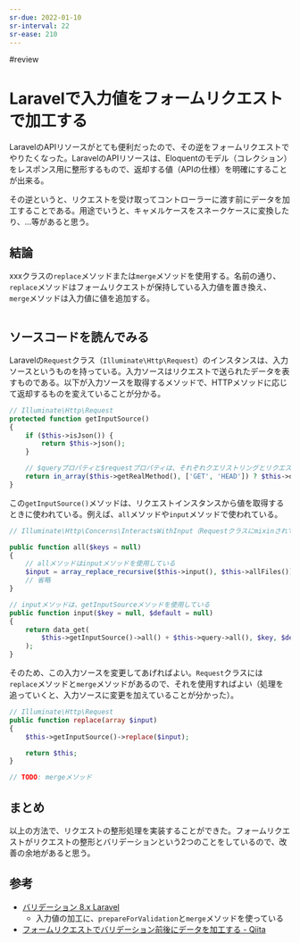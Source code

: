 ```yaml
---
sr-due: 2022-01-10
sr-interval: 22
sr-ease: 210
---
```

#review

# Laravelで入力値をフォームリクエストで加工する

LaravelのAPIリソースがとても便利だったので、その逆をフォームリクエストでやりたくなった。LaravelのAPIリソースは、Eloquentのモデル（コレクション）をレスポンス用に整形するもので、返却する値（APIの仕様）を明確にすることが出来る。

その逆というと、リクエストを受け取ってコントローラーに渡す前にデータを加工することである。用途でいうと、キャメルケースをスネークケースに変換したり、...等があると思う。

## 結論

xxxクラスの`replace`メソッドまたは`merge`メソッドを使用する。名前の通り、`replace`メソッドはフォームリクエストが保持している入力値を置き換え、`merge`メソッドは入力値に値を追加する。

```php
```

## ソースコードを読んでみる

Laravelの`Request`クラス（`Illuminate\Http\Request`）のインスタンスは、入力ソースというものを持っている。入力ソースはリクエストで送られたデータを表すものである。以下が入力ソースを取得するメソッドで、HTTPメソッドに応じて返却するものを変えていることが分かる。

```php
// Illuminate\Http\Request
protected function getInputSource()
{
    if ($this->isJson()) {
        return $this->json();
    }

	// $queryプロパティと$requestプロパティは、それぞれクエリストリングとリクエストボディを表すインスタンス(Symfonyのクラス)
    return in_array($this->getRealMethod(), ['GET', 'HEAD']) ? $this->query : $this->request;
}
```

この`getInputSource()`メソッドは、リクエストインスタンスから値を取得するときに使われている。例えば、`all`メソッドや`input`メソッドで使われている。

```php
// Illuminate\Http\Concerns\InteractsWithInput（Requestクラスにmixinされているトレイト）

public function all($keys = null)
{
	// allメソッドはinputメソッドを使用している
    $input = array_replace_recursive($this->input(), $this->allFiles());
    // 省略
}

// inputメソッドは、getInputSourceメソッドを使用している
public function input($key = null, $default = null)
{
    return data_get(
        $this->getInputSource()->all() + $this->query->all(), $key, $default
    );
}
```

そのため、この入力ソースを変更してあげればよい。`Request`クラスには`replace`メソッドと`merge`メソッドがあるので、それを使用すればよい（処理を追っていくと、入力ソースに変更を加えていることが分かった）。

```php
// Illuminate\Http\Request
public function replace(array $input)
{
    $this->getInputSource()->replace($input);

    return $this;
}

// TODO: mergeメソッド
```

## まとめ

以上の方法で、リクエストの整形処理を実装することができた。フォームリクエストがリクエストの整形とバリデーションという2つのことをしているので、改善の余地があると思う。

## 参考

- [バリデーション 8.x Laravel](https://readouble.com/laravel/8.x/ja/validation.html)
  - 入力値の加工に、`prepareForValidation`と`merge`メソッドを使っている
- [フォームリクエストでバリデーション前後にデータを加工する - Qiita](https://qiita.com/zdjjs/items/cd1c92f82f39a2475104)